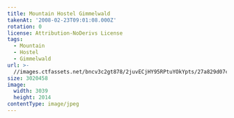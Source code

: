 ```yaml
---
title: Mountain Hostel Gimmelwald
takenAt: '2008-02-23T09:01:08.000Z'
rotation: 0
license: Attribution-NoDerivs License
tags:
  - Mountain
  - Hostel
  - Gimmelwald
url: >-
  //images.ctfassets.net/bncv3c2gt878/2juvECjHY95RPtuYOkYpts/27a829d07c86986b725279a09dfe6b21/mountain-hostel-gimmelwald_4559714863_o
size: 3020458
image:
  width: 3039
  height: 2014
contentType: image/jpeg
---
```


